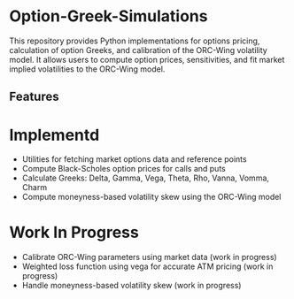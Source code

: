 # Option-Greek-Simulations

This repository provides Python implementations for options pricing, calculation of option Greeks, 
and calibration of the ORC-Wing volatility model. It allows users to compute option prices, sensitivities, 
and fit market implied volatilities to the ORC-Wing model.

## Features
# Implementd
- Utilities for fetching market options data and reference points
- Compute Black-Scholes option prices for calls and puts
- Calculate Greeks: Delta, Gamma, Vega, Theta, Rho, Vanna, Vomma, Charm
- Compute moneyness-based volatility skew using the ORC-Wing model 

# Work In Progress
- Calibrate ORC-Wing parameters using market data (work in progress)
- Weighted loss function using vega for accurate ATM pricing (work in progress)
- Handle moneyness-based volatility skew (work in progress)

